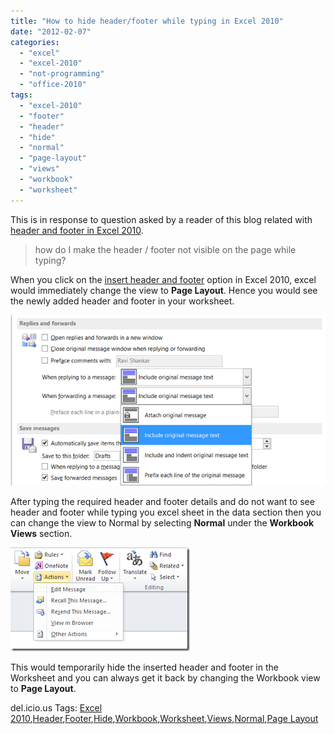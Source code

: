 ```yaml
---
title: "How to hide header/footer while typing in Excel 2010"
date: "2012-02-07"
categories: 
  - "excel"
  - "excel-2010"
  - "not-programming"
  - "office-2010"
tags: 
  - "excel-2010"
  - "footer"
  - "header"
  - "hide"
  - "normal"
  - "page-layout"
  - "views"
  - "workbook"
  - "worksheet"
---
```


This is in response to question asked by a reader of this blog related with [header and footer in Excel 2010](http://blogmines.com/blog/2012/02/07/turn-off-password-popup-in-outlook-2010/).

> how do I make the header / footer not visible on the page while typing?

When you click on the [insert header and footer](http://blogmines.com/blog/2010/08/22/how-to-insert-header-and-footer-in-excel-2010/) option in Excel 2010, excel would immediately change the view to **Page Layout**. Hence you would see the newly added header and footer in your worksheet.

[![image](images/image_thumb12.png "image")](http://blogmines.com/blog/wp-content/uploads/2012/02/image12.png)

After typing the required header and footer details and do not want to see header and footer while typing you excel sheet in the data section then you can change the view to Normal by selecting **Normal** under the **Workbook Views** section.

[![image](images/1_image_thumb13.png "image")](http://blogmines.com/blog/wp-content/uploads/2012/02/image13.png)

This would temporarily hide the inserted header and footer in the Worksheet and you can always get it back by changing the Workbook view to **Page Layout**.

del.icio.us Tags: [Excel 2010](http://del.icio.us/popular/Excel+2010),[Header](http://del.icio.us/popular/Header),[Footer](http://del.icio.us/popular/Footer),[Hide](http://del.icio.us/popular/Hide),[Workbook](http://del.icio.us/popular/Workbook),[Worksheet](http://del.icio.us/popular/Worksheet),[Views](http://del.icio.us/popular/Views),[Normal](http://del.icio.us/popular/Normal),[Page Layout](http://del.icio.us/popular/Page+Layout)
